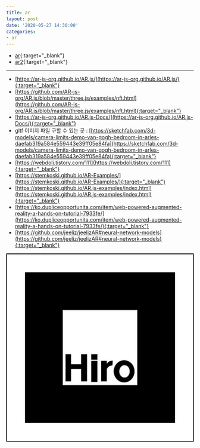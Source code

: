 ```yaml
---
title: ar
layout: post
date: '2020-05-27 14:30:00'
categories:
- ar
---
```


* [ar](/static/img/ar/index.html){:target="_blank"}  
* [ar2](/static/img/ar/index2.html){:target="_blank"}

-----------------------------------------------------------------------------

* [https://ar-js-org.github.io/AR.js/](https://ar-js-org.github.io/AR.js/){:target="_blank"}  
* [https://github.com/AR-js-org/AR.js/blob/master/three.js/examples/nft.html](https://github.com/AR-js-org/AR.js/blob/master/three.js/examples/nft.html){:target="_blank"}  
* [https://ar-js-org.github.io/AR.js-Docs/](https://ar-js-org.github.io/AR.js-Docs/){:target="_blank"}  
* gltf 이미지 파일 구할 수 있는 곳 : [https://sketchfab.com/3d-models/camera-limits-demo-van-gogh-bedroom-in-arles-daefab319a584e559443e39ff05e84fa](https://sketchfab.com/3d-models/camera-limits-demo-van-gogh-bedroom-in-arles-daefab319a584e559443e39ff05e84fa){:target="_blank"}  
* [https://webdoli.tistory.com/111](https://webdoli.tistory.com/111){:target="_blank"}  
* [https://stemkoski.github.io/AR-Examples/](https://stemkoski.github.io/AR-Examples/){:target="_blank"}  
* [https://stemkoski.github.io/AR.js-examples/index.html](https://stemkoski.github.io/AR.js-examples/index.html){:target="_blank"}  
* [https://ko.dupliceopportunita.com/item/web-powered-augmented-reality-a-hands-on-tutorial-7933fe/](https://ko.dupliceopportunita.com/item/web-powered-augmented-reality-a-hands-on-tutorial-7933fe/){:target="_blank"}
* [https://github.com/jeeliz/jeelizAR#neural-network-models](https://github.com/jeeliz/jeelizAR#neural-network-models){:target="_blank"}  
  
![](/static/img/ar/img/hiro.jpg)